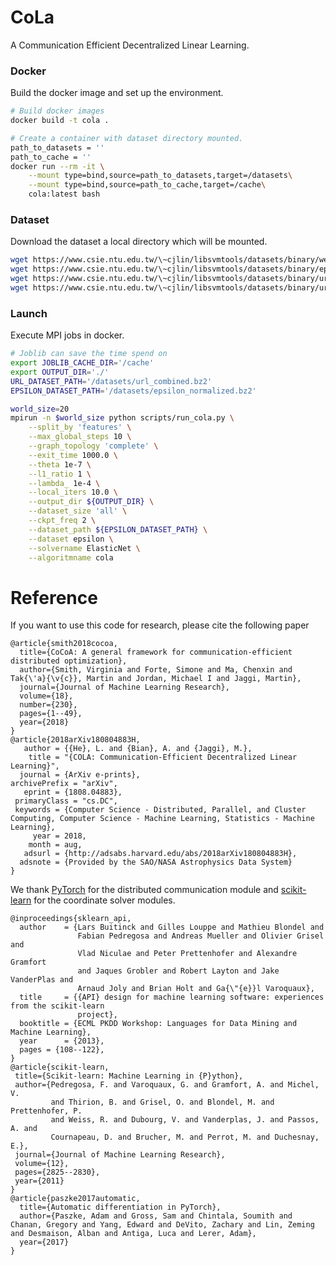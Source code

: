 # CoLa
A Communication Efficient Decentralized Linear Learning.

### Docker
Build the docker image and set up the environment.
```bash
# Build docker images
docker build -t cola .

# Create a container with dataset directory mounted.
path_to_datasets = ''
path_to_cache = ''
docker run --rm -it \
    --mount type=bind,source=path_to_datasets,target=/datasets\
    --mount type=bind,source=path_to_cache,target=/cache\
    cola:latest bash
```

### Dataset
Download the dataset a local directory which will be mounted.
```bash
wget https://www.csie.ntu.edu.tw/\~cjlin/libsvmtools/datasets/binary/webspam_wc_normalized_trigram.svm.bz2
wget https://www.csie.ntu.edu.tw/\~cjlin/libsvmtools/datasets/binary/epsilon_normalized.bz2
wget https://www.csie.ntu.edu.tw/\~cjlin/libsvmtools/datasets/binary/url_original.tar.bz2
wget https://www.csie.ntu.edu.tw/\~cjlin/libsvmtools/datasets/binary/url_combined.bz2
```

### Launch
Execute MPI jobs in docker.
```bash
# Joblib can save the time spend on 
export JOBLIB_CACHE_DIR='/cache'
export OUTPUT_DIR='./'
URL_DATASET_PATH='/datasets/url_combined.bz2'
EPSILON_DATASET_PATH='/datasets/epsilon_normalized.bz2'

world_size=20
mpirun -n $world_size python scripts/run_cola.py \
    --split_by 'features' \
    --max_global_steps 10 \
    --graph_topology 'complete' \
    --exit_time 1000.0 \
    --theta 1e-7 \
    --l1_ratio 1 \
    --lambda_ 1e-4 \
    --local_iters 10.0 \
    --output_dir ${OUTPUT_DIR} \
    --dataset_size 'all' \
    --ckpt_freq 2 \
    --dataset_path ${EPSILON_DATASET_PATH} \
    --dataset epsilon \
    --solvername ElasticNet \
    --algoritmname cola
```

# Reference
If you want to use this code for research, please cite the following paper

    @article{smith2018cocoa,
      title={CoCoA: A general framework for communication-efficient distributed optimization},
      author={Smith, Virginia and Forte, Simone and Ma, Chenxin and Tak{\'a}{\v{c}}, Martin and Jordan, Michael I and Jaggi, Martin},
      journal={Journal of Machine Learning Research},
      volume={18},
      number={230},
      pages={1--49},
      year={2018}
    }
    @article{2018arXiv180804883H,
       author = {{He}, L. and {Bian}, A. and {Jaggi}, M.},
        title = "{COLA: Communication-Efficient Decentralized Linear Learning}",
      journal = {ArXiv e-prints},
    archivePrefix = "arXiv",
       eprint = {1808.04883},
     primaryClass = "cs.DC",
     keywords = {Computer Science - Distributed, Parallel, and Cluster Computing, Computer Science - Machine Learning, Statistics - Machine Learning},
         year = 2018,
        month = aug,
       adsurl = {http://adsabs.harvard.edu/abs/2018arXiv180804883H},
      adsnote = {Provided by the SAO/NASA Astrophysics Data System}
    }


We thank [PyTorch](https://pytorch.org/) for the distributed communication module and [scikit-learn](http://scikit-learn.org/stable/) for the coordinate solver modules.

    @inproceedings{sklearn_api,
      author    = {Lars Buitinck and Gilles Louppe and Mathieu Blondel and
                   Fabian Pedregosa and Andreas Mueller and Olivier Grisel and
                   Vlad Niculae and Peter Prettenhofer and Alexandre Gramfort
                   and Jaques Grobler and Robert Layton and Jake VanderPlas and
                   Arnaud Joly and Brian Holt and Ga{\"{e}}l Varoquaux},
      title     = {{API} design for machine learning software: experiences from the scikit-learn
                   project},
      booktitle = {ECML PKDD Workshop: Languages for Data Mining and Machine Learning},
      year      = {2013},
      pages = {108--122},
    }
    @article{scikit-learn,
     title={Scikit-learn: Machine Learning in {P}ython},
     author={Pedregosa, F. and Varoquaux, G. and Gramfort, A. and Michel, V.
             and Thirion, B. and Grisel, O. and Blondel, M. and Prettenhofer, P.
             and Weiss, R. and Dubourg, V. and Vanderplas, J. and Passos, A. and
             Cournapeau, D. and Brucher, M. and Perrot, M. and Duchesnay, E.},
     journal={Journal of Machine Learning Research},
     volume={12},
     pages={2825--2830},
     year={2011}
    }
    @article{paszke2017automatic,
      title={Automatic differentiation in PyTorch},
      author={Paszke, Adam and Gross, Sam and Chintala, Soumith and Chanan, Gregory and Yang, Edward and DeVito, Zachary and Lin, Zeming and Desmaison, Alban and Antiga, Luca and Lerer, Adam},
      year={2017}
    }
